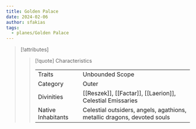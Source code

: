 ```yaml
---
title: Golden Palace
date: 2024-02-06
author: sfakias
tags:
  - planes/Golden Palace
---
```

> [!attributes]
> 
> > [!quote] Characteristics
> >
> > | | |
> > | --- | --- |
> > | Traits |  Unbounded Scope |
> > | Category |  Outer |
> > | Divinities |  [[Reszek]], [[Factar]], [[Laerion]], Celestial Emissaries |
> > | Native Inhabitants |  Celestial outsiders, angels, agathions, metallic dragons, devoted souls |